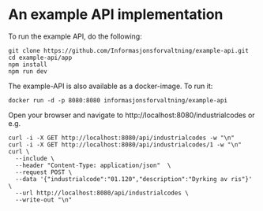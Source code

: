# An example API implementation

To run the example API, do the following:
```
git clone https://github.com/Informasjonsforvaltning/example-api.git
cd example-api/app
npm install
npm run dev
```
The example-API is also available as a docker-image. To run it:
```
docker run -d -p 8080:8080 informasjonsforvaltning/example-api
```
Open your browser and navigate to http://localhost:8080/industrialcodes
or e.g.
```
curl -i -X GET http://localhost:8080/api/industrialcodes -w "\n"
curl -i -X GET http://localhost:8080/api/industrialcodes/1 -w "\n"
curl \
  --include \
  --header "Content-Type: application/json"  \
  --request POST \
  --data '{"industrialcode":"01.120","description":"Dyrking av ris"}' \
  --url http://localhost:8080/api/industrialcodes \
  --write-out "\n"
```
